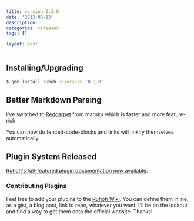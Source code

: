 ```yaml
---
title: version 0.3.0
date: '2012-05-13'
description:
categories: releases
tags: []

layout: post
---
```


## Installing/Upgrading

```` bash
$ gem install ruhoh --version '0.3.0'
````

## Better Markdown Parsing

I've switched to [Redcarpet](https://github.com/tanoku/redcarpet) from maruku which is faster and more feature-rich.

You can now do fenced-code-blocks and links will linkify themselves automatically.

## Plugin System Released

[Ruhoh's full-featured plugin documentation now available](/docs/0/plugins).

### Contributing Plugins

Feel free to add your plugins to the [Ruhoh Wiki](https://github.com/ruhoh/ruhoh.rb/wiki).
You can define them inline, as a gist, a blog post, link to repo, whatever you want.
I'll be on the lookout and find a way to get them onto the official website. Thanks!
